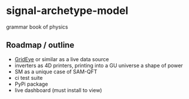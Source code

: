 # signal-archetype-model
grammar book of physics

## Roadmap / outline
- [GridEye](https://fnetpublic.utk.edu/) or similar as a live data source
- inverters as 4D printers, printing into a GU universe a shape of power
- SM as a unique case of SAM-QFT
- ci test suite
- PyPi package
- live dashboard (must install to view)
